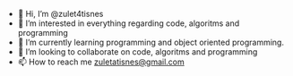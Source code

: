 - 👋 Hi, I’m @zulet4tisnes
- 👀 I’m interested in everything regarding code, algoritms and programming
- 🌱 I’m currently learning programming and object oriented programming.
- 💞️ I’m looking to collaborate on code, algoritms and programming
- 📫 How to reach me zuletatisnes@gmail.com

<!---
zulet4tisnes/zulet4tisnes is a ✨ special ✨ repository because its `README.md` (this file) appears on your GitHub profile.
You can click the Preview link to take a look at your changes.
--->

